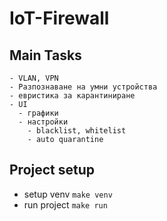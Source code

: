 # IoT-Firewall

## Main Tasks

    - VLAN, VPN
    - Разпознаване на умни устройства
    - евристика за карантиниране
    - UI
      - графики
      - настройки
        - blacklist, whitelist
        - auto quarantine



## Project setup
  - setup venv `make venv`
  - run project `make run`
  